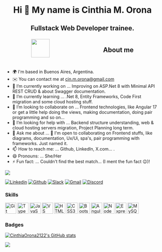 <!--<div align="center">
<h1>Hi there 👋, I'm <a href="https://www.linkedin.com/in/cinthia-orona85/">Cinthia M. Orona</a></h1></div>-->
<div align="center">
<h1>Hi 👋 My name is Cinthia M. Orona</h1>
<h2>Fullstack Web Developer trainee.</h2>
</div>

<div style="display: flex; justify-content: space-around; align-items:center">
<img align="left" src = "https://user-images.githubusercontent.com/63050133/156777293-72a6e681-2582-4a9d-ad92-09d1181d47c7.gif" width = 60px height=auto>
<h2 align="left" font-weight="bold">About me</h2>  
</div>
<br>

- 🌍  I'm based in Buenos Aires, Argentina.
- ✉️  You can contact me at [cin.m.orona@gmail.com](mailto:cin.m.orona@gmail.com)
- 🔭 I’m currently working on ... Improving on ASP.Net 8 with Minimal API REST CRUD & about Swagger documentation.
- 🌱 I’m currently learning ... .Net 8, Entity Frameworks, Code First migration and some cloud hosting stuff.
- 👯 I’m looking to collaborate on ... Frontend technologies, like Angular 17 or get a little help doing the views, making documentation, doing pair programming and so on...
- 🤔 I’m looking for help with ... Backend structure understanding, web & cloud hosting servers migration, Project Planning long term.
- 💬 Ask me about ... 🤝 I'm open to collaborating on Frontend stuffs, like diagrams, documentation, Ux/Ui, spa's, pair programming with frameworks. Just named it.
- 📫 How to reach me: ... Github, LinkedIn, X.com... .
- 😄 Pronouns: ... She/Her
- ⚡ Fun fact: ... Couldn't find the best match... (I ment the fun fact 😉)!

<a href="https://www.github.com/CinthiaOrona2122" target="_blank" rel="noreferrer"><img
src="https://img.shields.io/github/followers/CinthiaOrona2122?logo=github&style=for-the-badge&color=0891b2&labelColor=1c1917" /></a>
<br>


[![Linkedin](https://img.shields.io/badge/-LinkedIn-blue?style=flat&logo=Linkedin&logoColor=white)](https://www.linkedin.com/in/cinthia-orona85/)
[![Github](https://img.shields.io/badge/-Github-000?style=flat&logo=Github&logoColor=white)](https://github.com/CinthiaOrona2122)
[![Slack](https://img.shields.io/badge/-Slack-4A154B.svg?style=flat&logo=Slack&logoColor=white)](https://no-country.slack.com/archives/D078YDXER0X)
[![Gmail](https://img.shields.io/badge/-Gmail-D14836?style=flat&logo=gmail&logoColor=white)](mailto:cin.m.orona@gmail.com)
[![Discord](https://img.shields.io/badge/Discord-7289DA?style=flat&logo=discord&logoColor=white)](https://discord.gg/jxAJ95pe7c)

### Skills

<p align="left">
<img src="https://raw.githubusercontent.com/danielcranney/readme-generator/main/public/icons/skills/git-colored.svg" width="36" height="36" alt="Git"/>
<img src="https://raw.githubusercontent.com/danielcranney/readme-generator/main/public/icons/skills/typescript-colored.svg" width="36" height="36" alt="TypeScript" />
<img src="https://raw.githubusercontent.com/danielcranney/readme-generator/main/public/icons/skills/javascript-colored.svg" width="36" height="36" alt="JavaScript" />
<img src="https://raw.githubusercontent.com/danielcranney/readme-generator/main/public/icons/skills/visualstudiocode.svg" width="36" height="36" alt="VS Code" />
<img src="https://raw.githubusercontent.com/danielcranney/readme-generator/main/public/icons/skills/html5-colored.svg" width="36" height="36" alt="HTML5" />
<img src="https://raw.githubusercontent.com/danielcranney/readme-generator/main/public/icons/skills/css3-colored.svg" width="36" height="36" alt="CSS3" />
<img src="https://raw.githubusercontent.com/danielcranney/readme-generator/main/public/icons/skills/bootstrap-colored.svg" width="36" height="36" alt="Bootstrap" />
<img src="https://raw.githubusercontent.com/danielcranney/readme-generator/main/public/icons/skills/angularjs-colored.svg" width="36" height="36" alt="Angular" />
<img src="https://raw.githubusercontent.com/danielcranney/readme-generator/main/public/icons/skills/nodejs-colored.svg" width="36" height="36" alt="NodeJS" />
<img src="https://raw.githubusercontent.com/danielcranney/readme-generator/main/public/icons/skills/express-colored.svg" width="36" height="36" alt="Express" />
<img src="https://raw.githubusercontent.com/danielcranney/readme-generator/main/public/icons/skills/mysql-colored.svg" width="36" height="36" alt="MySQL" />
</p>

### Badges

<a href="http://www.github.com/CinthiaOrona2122"><img src="https://github-readme-stats.vercel.app/api?username=CinthiaOrona2122&show_icons=true&hide=&count_private=true&title_color=0891b2&text_color=ffffff&icon_color=0891b2&bg_color=1c1917&hide_border=true&show_icons=true" alt="CinthiaOrona2122's GitHub stats" /></a>

<a href="http://www.github.com/CinthiaOrona2122"><img src="https://github-readme-streak-stats.herokuapp.com/?user=CinthiaOrona2122&stroke=ffffff&background=1c1917&ring=0891b2&fire=0891b2&currStreakNum=ffffff&currStreakLabel=0891b2&sideNums=ffffff&sideLabels=ffffff&dates=ffffff&hide_border=true" /></a>
